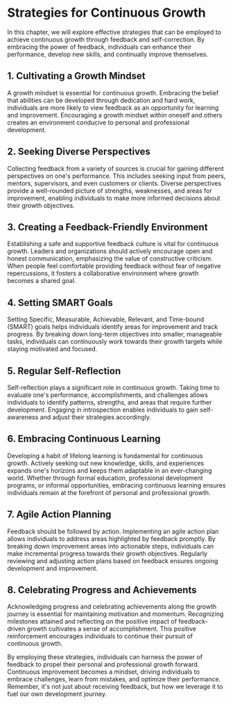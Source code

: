 Strategies for Continuous Growth
=========================================

In this chapter, we will explore effective strategies that can be employed to achieve continuous growth through feedback and self-correction. By embracing the power of feedback, individuals can enhance their performance, develop new skills, and continually improve themselves.

1\. Cultivating a Growth Mindset
-------------------------------

A growth mindset is essential for continuous growth. Embracing the belief that abilities can be developed through dedication and hard work, individuals are more likely to view feedback as an opportunity for learning and improvement. Encouraging a growth mindset within oneself and others creates an environment conducive to personal and professional development.

2\. Seeking Diverse Perspectives
-------------------------------

Collecting feedback from a variety of sources is crucial for gaining different perspectives on one's performance. This includes seeking input from peers, mentors, supervisors, and even customers or clients. Diverse perspectives provide a well-rounded picture of strengths, weaknesses, and areas for improvement, enabling individuals to make more informed decisions about their growth objectives.

3\. Creating a Feedback-Friendly Environment
-------------------------------------------

Establishing a safe and supportive feedback culture is vital for continuous growth. Leaders and organizations should actively encourage open and honest communication, emphasizing the value of constructive criticism. When people feel comfortable providing feedback without fear of negative repercussions, it fosters a collaborative environment where growth becomes a shared goal.

4\. Setting SMART Goals
----------------------

Setting Specific, Measurable, Achievable, Relevant, and Time-bound (SMART) goals helps individuals identify areas for improvement and track progress. By breaking down long-term objectives into smaller, manageable tasks, individuals can continuously work towards their growth targets while staying motivated and focused.

5\. Regular Self-Reflection
--------------------------

Self-reflection plays a significant role in continuous growth. Taking time to evaluate one's performance, accomplishments, and challenges allows individuals to identify patterns, strengths, and areas that require further development. Engaging in introspection enables individuals to gain self-awareness and adjust their strategies accordingly.

6\. Embracing Continuous Learning
--------------------------------

Developing a habit of lifelong learning is fundamental for continuous growth. Actively seeking out new knowledge, skills, and experiences expands one's horizons and keeps them adaptable in an ever-changing world. Whether through formal education, professional development programs, or informal opportunities, embracing continuous learning ensures individuals remain at the forefront of personal and professional growth.

7\. Agile Action Planning
------------------------

Feedback should be followed by action. Implementing an agile action plan allows individuals to address areas highlighted by feedback promptly. By breaking down improvement areas into actionable steps, individuals can make incremental progress towards their growth objectives. Regularly reviewing and adjusting action plans based on feedback ensures ongoing development and improvement.

8\. Celebrating Progress and Achievements
----------------------------------------

Acknowledging progress and celebrating achievements along the growth journey is essential for maintaining motivation and momentum. Recognizing milestones attained and reflecting on the positive impact of feedback-driven growth cultivates a sense of accomplishment. This positive reinforcement encourages individuals to continue their pursuit of continuous growth.

By employing these strategies, individuals can harness the power of feedback to propel their personal and professional growth forward. Continuous improvement becomes a mindset, driving individuals to embrace challenges, learn from mistakes, and optimize their performance. Remember, it's not just about receiving feedback, but how we leverage it to fuel our own development journey.
